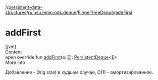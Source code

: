 //[persistent-data-structures](../../index.md)/[ru.nsu.mmp.pds.deque](../index.md)/[FingerTreeDeque](index.md)/[addFirst](add-first.md)



# addFirst  
[jvm]  
Content  
open override fun [addFirst](add-first.md)(e: [E](index.md)): [PersistentDeque](../-persistent-deque/index.md)<[E](index.md)>  
More info  


Добавление - O(lg size) в худшем случае, O(1) - амортизированное.

  




